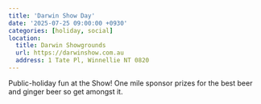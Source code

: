 ```yaml
---
title: 'Darwin Show Day'
date: '2025-07-25 09:00:00 +0930'
categories: [holiday, social]
location:
  title: Darwin Showgrounds
  url: https://darwinshow.com.au
  address: 1 Tate Pl, Winnellie NT 0820
---
```

Public-holiday fun at the Show! One mile sponsor prizes for the best beer and ginger beer so get amongst it.
